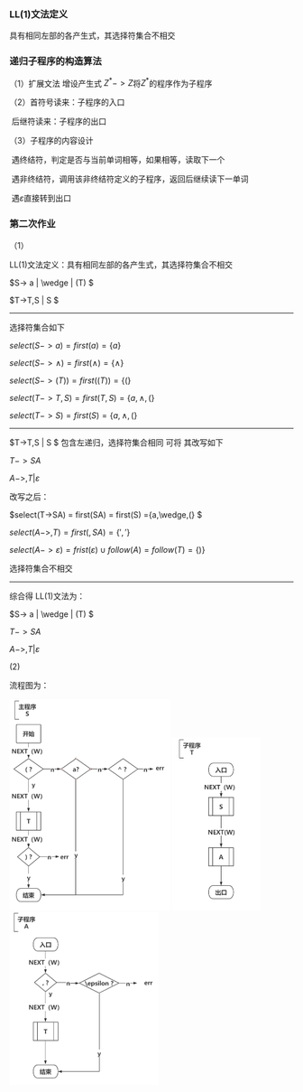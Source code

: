 

### LL(1)文法定义

具有相同左部的各产生式，其选择符集合不相交

### 递归子程序的构造算法

（1）扩展文法 增设产生式 $Z^*->Z$将$Z^*$的程序作为子程序

（2）首符号读来：子程序的入口 

​		  后继符读来：子程序的出口

（3）子程序的内容设计

​			遇终结符，判定是否与当前单词相等，如果相等，读取下一个

​			遇非终结符，调用该非终结符定义的子程序，返回后继续读下一单词

​			遇$\varepsilon$直接转到出口



###  第二次作业

（1）

LL(1)文法定义：具有相同左部的各产生式，其选择符集合不相交

$S-> a | \wedge  | (T)  $

$T->T,S | S $

***

选择符集合如下

$select(S-> a ) = first(a) = \{a\}$

$select(S->\wedge) = first(\wedge) = \{\wedge\}$

$select(S->(T)) = first((T)) = \{(\}$

$select(T->T,S) =first(T,S) =  \{a,\wedge,(\}$

$select(T->S) =first(S) =  \{a,\wedge,(\}$

***

$T->T,S | S $  包含左递归，选择符集合相同  可将 其改写如下

$T - > SA$

$A - > ,T|\varepsilon$

改写之后：

$select(T->SA) = first(SA) = first(S) =\{a,\wedge,(\} $

$select(A->,T) = first(,SA) = \{',' \}$

$select(A->\varepsilon) = frist(\varepsilon)\cup follow(A) = follow(T) = \{ )\}$



选择符集合不相交

***

综合得 LL(1)文法为：

$S-> a | \wedge  | (T)  $

$T - > SA$

$A - > ,T|\varepsilon$



(2)

流程图为：

<img src="images/主程序S.png" style="zoom:50%;" /> <img src="images/子程序T.png" style="zoom:50%;" /> <img src="images/子程序A.png" style="zoom:50%;" />





